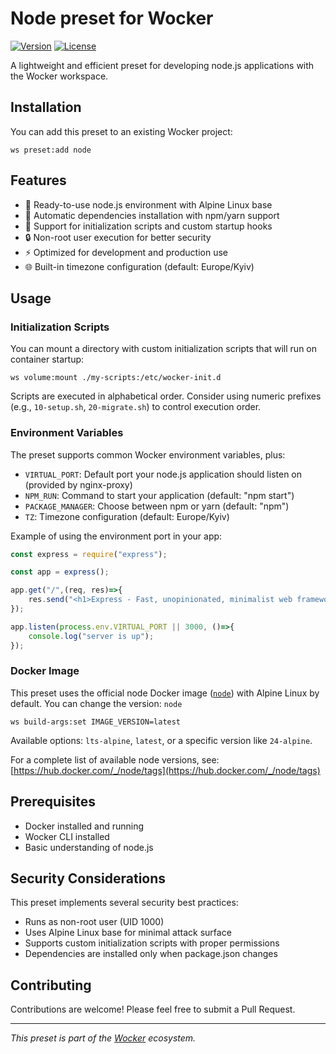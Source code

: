 # Node preset for Wocker

[![Version](https://img.shields.io/badge/version-1.0.3-blue.svg)](https://github.com/kearisp/wocker)
[![License](https://img.shields.io/badge/license-MIT-green.svg)](./LICENSE)

A lightweight and efficient preset for developing node.js applications with the Wocker workspace.


## Installation

You can add this preset to an existing Wocker project:

```shell
ws preset:add node
```

## Features

- 🚀 Ready-to-use node.js environment with Alpine Linux base
- 🔄 Automatic dependencies installation with npm/yarn support
- 📁 Support for initialization scripts and custom startup hooks
- 🔒 Non-root user execution for better security
- ⚡ Optimized for development and production use
- 🌐 Built-in timezone configuration (default: Europe/Kyiv)

## Usage

### Initialization Scripts

You can mount a directory with custom initialization scripts that will run on container startup:

```shell
ws volume:mount ./my-scripts:/etc/wocker-init.d
```

Scripts are executed in alphabetical order. Consider using numeric prefixes (e.g., `10-setup.sh`, `20-migrate.sh`) to control execution order.

### Environment Variables

The preset supports common Wocker environment variables, plus:

- `VIRTUAL_PORT`: Default port your node.js application should listen on (provided by nginx-proxy)
- `NPM_RUN`: Command to start your application (default: "npm start")
- `PACKAGE_MANAGER`: Choose between npm or yarn (default: "npm")
- `TZ`: Timezone configuration (default: Europe/Kyiv)

Example of using the environment port in your app:

```javascript
const express = require("express");

const app = express();

app.get("/",(req, res)=>{
    res.send("<h1>Express - Fast, unopinionated, minimalist web framework for Node.js</h1>");
});

app.listen(process.env.VIRTUAL_PORT || 3000, ()=>{
    console.log("server is up");
});
```


### Docker Image

This preset uses the official node Docker image ([`node`](https://hub.docker.com/_/node)) with Alpine Linux by default. You can change the version: `node`


```shell
ws build-args:set IMAGE_VERSION=latest
```


Available options: `lts-alpine`, `latest`, or a specific version like `24-alpine`.

For a complete list of available node versions, see: [https://hub.docker.com/_/node/tags](https://hub.docker.com/_/node/tags)


## Prerequisites

- Docker installed and running
- Wocker CLI installed
- Basic understanding of node.js

## Security Considerations

This preset implements several security best practices:

- Runs as non-root user (UID 1000)
- Uses Alpine Linux base for minimal attack surface
- Supports custom initialization scripts with proper permissions
- Dependencies are installed only when package.json changes

## Contributing

Contributions are welcome! Please feel free to submit a Pull Request.

---

_This preset is part of the [Wocker](https://kearisp.github.io/wocker) ecosystem._
